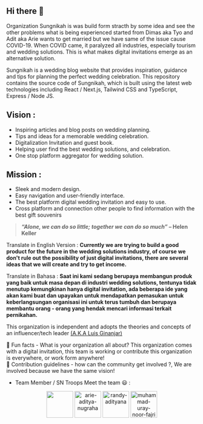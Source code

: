 ## Hi there 👋

Organization Sungnikah is was build form stracth by some idea and see the other problems what is being experienced started from Dimas aka Tyo and Adit aka Arie wants to get married but we have same of the issue cause COVID-19. When COVID came, it paralyzed all industries, especially tourism and wedding solutions. This is what makes digital invitations emerge as an alternative solution.

Sungnikah is a wedding blog website that provides inspiration, guidance and tips for planning the perfect wedding celebration. This repository contains the source code of Sungnikah, which is built using the latest web technologies including React / Next.js, Tailwind CSS and TypeScript, Express / Node JS.

## Vision :

- Inspiring articles and blog posts on wedding planning.
- Tips and ideas for a memorable wedding celebration.
- Digitalization Invitation and guest book.
- Helping user find the best wedding solutions, and celebration.
- One stop platform aggregator for wedding solution.

## Mission :

- Sleek and modern design.
- Easy navigation and user-friendly interface.
- The best platform digital wedding invitation and easy to use.
- Cross platform and connection other people to find information with the best gift souvenirs

> ***“Alone, we can do so little; together we can do so much”* – Helen Keller**
> 

Translate in English Version : **Currently we are trying to build a good product for the future in the wedding solutions industry, of course we don't rule out the possibility of just digital invitations, there are several ideas that we will create and try to get income.**

Translate in Bahasa : **Saat ini kami sedang berupaya membangun produk yang baik untuk masa depan di industri wedding solutions, tentunya tidak menutup kemungkinan hanya digital invitation, ada beberapa ide yang akan kami buat dan upayakan untuk mendapatkan pemasukan untuk keberlangsungan organisasi ini untuk terus tumbuh dan berupaya membantu orang - orang yang hendak mencari informasi terkait pernikahan.**

This organization is independent and adopts the theories and concepts of an influencer/tech leader [(A.K.A Luis Ginanjar)](https://www.linkedin.com/in/luisginan)

🍿 Fun facts - What is your organization all about? This organization comes with a digital invitation, this team is working or contribute this organization is everywhere, or work form anywhere! </br>
🌈 Contribution guidelines - how can the community get involved ?, We are involved because we have the same vision!


- Team Member / SN Troops Meet the team 😃 :

<div style="text-align:center">
   <img src="https://media.licdn.com/dms/image/D5603AQHSp-h1uVfuvg/profile-displayphoto-shrink_400_400/0/1694340464796?e=1724889600&v=beta&t=CkziQJ81JnB3L9nSZKVcxgjatmqrEQFLxjYZZUZVwpI" width="70" height="auto"/>

   <img src="https://media.licdn.com/dms/image/D4E03AQGbwGN0SG2BTQ/profile-displayphoto-shrink_400_400/0/1666974366611?e=1720656000&v=beta&t=aB7dIaRYvZiAz6o-kgOojNDOQ5a5LMl2N6S6bar1CA8" alt="arie-aditya-nugraha" width="70" height="auto"/>
        
   <img src="https://media.licdn.com/dms/image/D5603AQE-uolUB8v0jQ/profile-displayphoto-shrink_400_400/0/1695730217167?e=1720656000&v=beta&t=Avr8mh_8stJiFZintihtzjMztbBpmP4yjHpf08yUqKk" alt="randy-adityana" width="70" height="auto"/>

   
   <img src="https://media.licdn.com/dms/image/D5603AQGmglF13jjXjQ/profile-displayphoto-shrink_800_800/0/1670131790094?e=1721260800&v=beta&t=ckqWApG-4ybV2xYScoTJVsLVz0GzAIdRVZwXGFJ36AE" alt="muhammad-uray-noor-fajri" width="70" height="auto"/>
</div>

        
